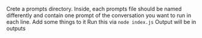 Crete a prompts directory. Inside, each prompts file should be named differently and contain one prompt of the conversation you want to run in each line.
Add some things to it
Run this via `node index.js`
Output will be in outputs